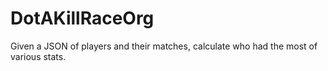 # DotAKillRaceOrg
Given a JSON of players and their matches, calculate who had the most of various stats.
